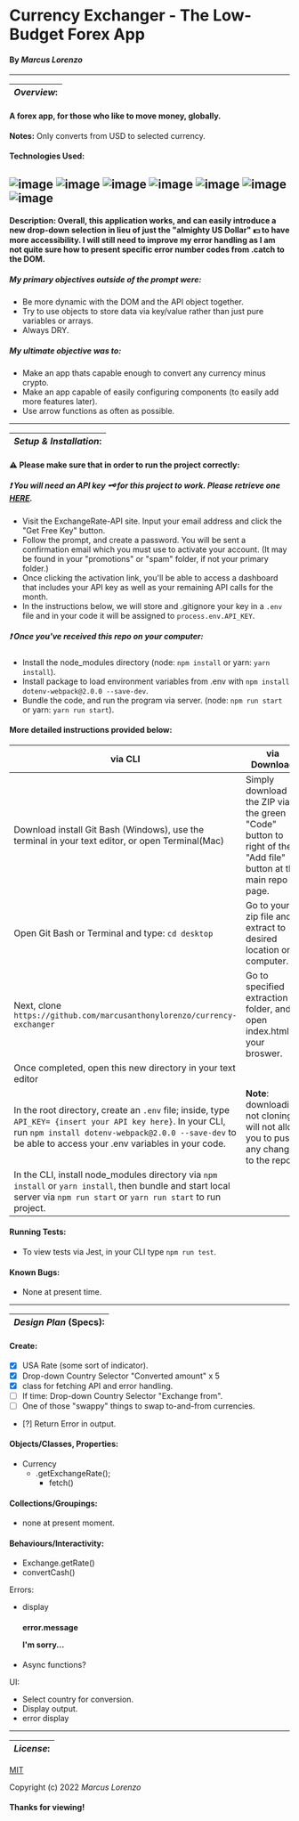 # Currency Exchanger - The Low-Budget Forex App
#### By _**Marcus Lorenzo**_
---

| **_Overview_:** |
|---|
#### A forex app, for those who like to move money, globally.
**Notes:** Only converts from USD to selected currency.


#### Technologies Used:
![image](https://img.shields.io/badge/JavaScript-323330?style=for-the-badge&logo=javascript&logoColor=F7DF1E)
![image](https://img.shields.io/badge/Jest-C21325?style=for-the-badge&logo=jest&logoColor=white) ![image](https://img.shields.io/badge/json-5E5C5C?style=for-the-badge&logo=json&logoColor=white)  ![image](https://img.shields.io/badge/eslint-3A33D1?style=for-the-badge&logo=eslint&logoColor=white)
![image](https://img.shields.io/badge/HTML5-E34F26?style=for-the-badge&logo=html5&logoColor=white)  ![image](https://img.shields.io/badge/CSS3-1572B6?style=for-the-badge&logo=css3&logoColor=white)
![image](https://img.shields.io/badge/GIT-E44C30?style=for-the-badge&logo=git&logoColor=white)
---

#### Description: Overall, this application works, and can easily introduce a new drop-down selection in lieu of just the "almighty US Dollar"	:dollar: to have more accessibility. I will still need to improve my error handling as I am not quite sure how to present specific error number codes from .catch to the DOM.

##### **My primary objectives** outside of the prompt were:
- Be more dynamic with the DOM and the API object together.
- Try to use objects to store data via key/value rather than just pure variables or arrays.
- Always DRY.

##### **My ultimate objective was** to:
- Make an app thats capable enough to convert any currency minus crypto.
- Make an app capable of easily configuring components (to easily add more features later).
- Use arrow functions as often as possible.

---

| **_Setup & Installation_:** |
|---|
#### :warning: **Please make sure** that in order to run the project correctly:

##### 	:exclamation: You will need an API key :old_key: for this project to work. Please retrieve one [HERE](https://www.exchangerate-api.com/).
- Visit the ExchangeRate-API site. Input your email address and click the "Get Free Key" button.
- Follow the prompt, and create a password. You will be sent a confirmation email which you must use to activate your account. (It may be found in your "promotions" or "spam" folder, if not your primary folder.)
- Once clicking the activation link, you'll be able to access a dashboard that includes your API key as well as your remaining API calls for the month.
- In the instructions below, we will store and .gitignore your key in a `.env` file and in your code it will be assigned to `process.env.API_KEY`.

##### 	:exclamation: Once you've received this repo on your computer:
- Install the node_modules directory (node: `npm install` or yarn: `yarn install`).
- Install package to load environment variables from .env with `npm install dotenv-webpack@2.0.0 --save-dev`.
- Bundle the code, and run the program via server. (node: `npm run start` or yarn: `yarn run start`).

####   More detailed instructions provided below:

|   via CLI   |  via Download  |
|---|---|
| Download install Git Bash (Windows), use the terminal in your text editor, or open Terminal(Mac) | Simply download the ZIP via the green "Code" button to right of the "Add file" button at the main repo page. 
 Open Git Bash or Terminal and type: `cd desktop` | Go to your zip file and extract to desired location on computer. 
 Next, clone `https://github.com/marcusanthonylorenzo/currency-exchanger` | Go to specified extraction folder, and open index.html in your broswer. 
 Once completed, open this new directory in your text editor | 
 In the root directory, create an `.env` file; inside, type `API_KEY= {insert your API key here}`. In your CLI, run `npm install dotenv-webpack@2.0.0 --save-dev` to be able to access your .env variables in your code. | **Note**: downloading not cloning will not allow you to push any changes to the repo. 
 In the CLI, install node_modules directory via `npm install` or `yarn install`, then bundle and start local server via `npm run start` or `yarn run start` to run project. |


#### Running Tests:
- To view tests via Jest, in your CLI type `npm run test`.

#### Known Bugs:
* None at present time.

---


| **_Design Plan_ (Specs):** |
|---|
#### Create:
- [x] USA Rate (some sort of indicator).
- [x] Drop-down Country Selector "Converted amount" x 5
- [x] class for fetching API and error handling.
- [ ] If time: Drop-down Country Selector "Exchange from".
- [ ] One of those "swappy" things to swap to-and-from currencies.
- [?] Return Error in output.

#### Objects/Classes, Properties:
- Currency
  - .getExchangeRate();
     - fetch()

#### Collections/Groupings:
- none at present moment.

#### Behaviours/Interactivity:
- Exchange.getRate()
- convertCash()

Errors:
- display <div class=errors/><h4/>error.message<p/>I'm sorry...
- Async functions?

UI:
- Select country for conversion.
- Display output.
- error display


---
| **_License_:** |
|---|

[MIT](https://github.com/marcusanthonylorenzo/currency-exchanger/blob/add-license-1/LICENSE)

Copyright (c) 2022 _Marcus Lorenzo_


#### Thanks for viewing!
